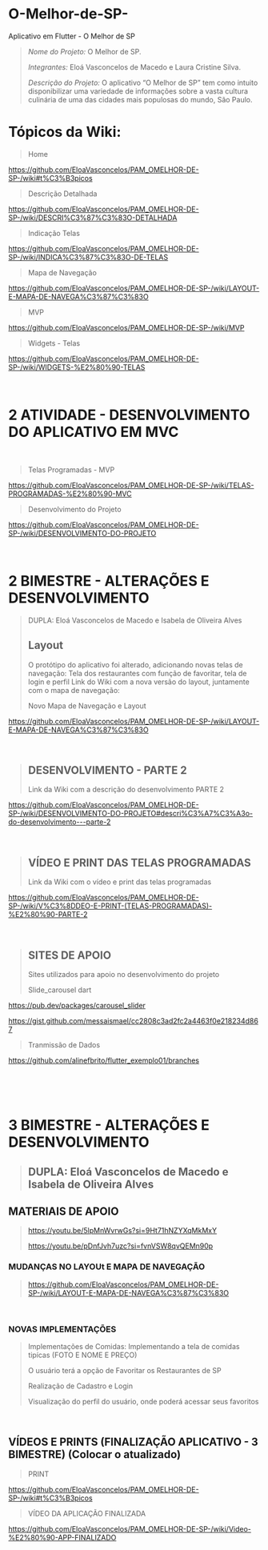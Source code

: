 # O-Melhor-de-SP-
Aplicativo em Flutter - O Melhor de SP

> *Nome do Projeto:* O Melhor de SP.
> 
> *Integrantes:* Eloá Vasconcelos de Macedo e Laura Cristine Silva.
> 
> *Descrição do Projeto:* O aplicativo “O Melhor de SP” tem como intuito disponibilizar uma variedade de informações sobre a vasta cultura culinária de uma das cidades mais populosas do mundo, São Paulo. 
> 


# Tópicos da Wiki:
> 
> Home
>
https://github.com/EloaVasconcelos/PAM_OMELHOR-DE-SP-/wiki#t%C3%B3picos
>
> Descrição Detalhada
> 
https://github.com/EloaVasconcelos/PAM_OMELHOR-DE-SP-/wiki/DESCRI%C3%87%C3%83O-DETALHADA
>
> Indicação Telas
>
https://github.com/EloaVasconcelos/PAM_OMELHOR-DE-SP-/wiki/INDICA%C3%87%C3%83O-DE-TELAS
>
> Mapa de Navegação
>
https://github.com/EloaVasconcelos/PAM_OMELHOR-DE-SP-/wiki/LAYOUT-E-MAPA-DE-NAVEGA%C3%87%C3%83O
>
> MVP
>
https://github.com/EloaVasconcelos/PAM_OMELHOR-DE-SP-/wiki/MVP
>
> Widgets - Telas
>
https://github.com/EloaVasconcelos/PAM_OMELHOR-DE-SP-/wiki/WIDGETS-%E2%80%90-TELAS

<br>

# 2 ATIVIDADE - DESENVOLVIMENTO DO APLICATIVO EM MVC

<br>

> Telas Programadas - MVP
>
https://github.com/EloaVasconcelos/PAM_OMELHOR-DE-SP-/wiki/TELAS-PROGRAMADAS-%E2%80%90-MVC
>
> Desenvolvimento do Projeto
>
https://github.com/EloaVasconcelos/PAM_OMELHOR-DE-SP-/wiki/DESENVOLVIMENTO-DO-PROJETO

<BR>

# 2 BIMESTRE - ALTERAÇÕES E DESENVOLVIMENTO 
> DUPLA: Eloá Vasconcelos de Macedo e Isabela de Oliveira Alves
>
> ## Layout
>
> O protótipo do aplicativo foi alterado, adicionando novas telas de navegação: Tela dos restaurantes com função de favoritar, tela de login e perfil 
> Link do Wiki com a nova versão do layout, juntamente com o mapa de navegação:
> 
> Novo Mapa de Navegação e Layout 
>
https://github.com/EloaVasconcelos/PAM_OMELHOR-DE-SP-/wiki/LAYOUT-E-MAPA-DE-NAVEGA%C3%87%C3%83O
>

<BR>

>
> ## DESENVOLVIMENTO - PARTE 2
> 
> Link da Wiki com a descrição do desenvolvimento PARTE 2 
>
https://github.com/EloaVasconcelos/PAM_OMELHOR-DE-SP-/wiki/DESENVOLVIMENTO-DO-PROJETO#descri%C3%A7%C3%A3o-do-desenvolvimento---parte-2
>



<BR>

>
> ## VÍDEO E PRINT DAS TELAS PROGRAMADAS 
> 
> Link da Wiki com o vídeo e print das telas programadas 
>
https://github.com/EloaVasconcelos/PAM_OMELHOR-DE-SP-/wiki/V%C3%8DDEO-E-PRINT-(TELAS-PROGRAMADAS)-%E2%80%90-PARTE-2
>


<BR>

>
> ## SITES DE APOIO  
> 
> Sites utilizados para apoio no desenvolvimento do projeto 
>
> Slide_carousel dart
>
https://pub.dev/packages/carousel_slider
>
https://gist.github.com/messaismael/cc2808c3ad2fc2a4463f0e218234d867
>
> Tranmissão de Dados
>
https://github.com/alinefbrito/flutter_exemplo01/branches

<br><br><br>

# 3 BIMESTRE - ALTERAÇÕES E DESENVOLVIMENTO 
> ## DUPLA: Eloá Vasconcelos de Macedo e Isabela de Oliveira Alves
>
>
## MATERIAIS DE APOIO

>
> https://youtu.be/5lpMnWvrwGs?si=9Ht71hNZYXqMkMxY
>
> https://youtu.be/pDnfJvh7uzc?si=fvnVSW8qvQEMn90p




### MUDANÇAS NO LAYOUt E MAPA DE NAVEGAÇÃO 
>
> https://github.com/EloaVasconcelos/PAM_OMELHOR-DE-SP-/wiki/LAYOUT-E-MAPA-DE-NAVEGA%C3%87%C3%83O


<br>

### NOVAS IMPLEMENTAÇÕES 
> Implementações de Comidas: Implementando a tela de comidas tipícas (FOTO E NOME E PREÇO)
>
>  O usuário terá a opção de Favoritar os Restaurantes de SP
>
> Realização de Cadastro e Login
>
> Visualização do perfil do usuário, onde poderá acessar seus favoritos 


<br>

## VÍDEOS E PRINTS (FINALIZAÇÃO APLICATIVO - 3 BIMESTRE) (Colocar o atualizado) 
> 
> PRINT 
>
https://github.com/EloaVasconcelos/PAM_OMELHOR-DE-SP-/wiki#t%C3%B3picos
>
> VÍDEO DA APLICAÇÃO FINALIZADA 
> 
https://github.com/EloaVasconcelos/PAM_OMELHOR-DE-SP-/wiki/Video-%E2%80%90-APP-FINALIZADO
>


<br>
